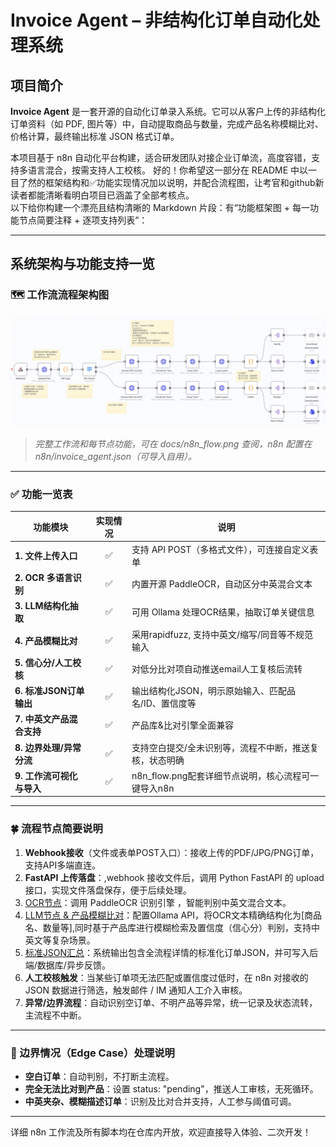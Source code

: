 # Invoice Agent – 非结构化订单自动化处理系统

## 项目简介

**Invoice Agent** 是一套开源的自动化订单录入系统。它可以从客户上传的非结构化订单资料（如 PDF, 图片等）中，自动提取商品与数量，完成产品名称模糊比对、价格计算，最终输出标准 JSON 格式订单。

本项目基于 n8n 自动化平台构建，适合研发团队对接企业订单流，高度容错，支持多语言混合，按需支持人工校核。
好的！你希望这一部分在 README 中以一目了然的框架结构和✅功能实现情况加以说明，并配合流程图，让考官和github新读者都能清晰看明白项目已涵盖了全部考核点。  
以下给你构建一个漂亮且结构清晰的 Markdown 片段：有“功能框架图 + 每一功能节点简要注释 + 逐项支持列表”：

---

## 系统架构与功能支持一览

### 🗺️ 工作流流程架构图

![n8n Invoice Agent 流程图](docs/n8n_flow.png)
> *完整工作流和每节点功能，可在 docs/n8n_flow.png 查阅，n8n 配置在 n8n/invoice_agent.json（可导入自用）。*

---

### ✅ 功能一览表

| 功能模块                     | 实现情况 | 说明                                        |
|------------------------------|:-------:|-------------------------------------------|
| **1. 文件上传入口**           |   ✅    | 支持 API POST（多格式文件），可连接自定义表单               |
| **2. OCR 多语言识别**         |   ✅    | 内置开源 PaddleOCR，自动区分中英混合文本                 |
| **3. LLM结构化抽取**          |   ✅    | 可用 Ollama 处理OCR结果，抽取订单关键信息                |
| **4. 产品模糊比对**           |   ✅    | 采用rapidfuzz, 支持中英文/缩写/同音等不规范输入 |
| **5. 信心分/人工校核**        |   ✅    | 对低分比对项自动推送email人工复核后流转              |
| **6. 标准JSON订单输出**      |   ✅    | 输出结构化JSON，明示原始输入、匹配品名/ID、置信度等             |
| **7. 中英文产品混合支持**     |   ✅    | 产品库&比对引擎全面兼容                              |
| **8. 边界处理/异常分流**      |   ✅    | 支持空白提交/全未识别等，流程不中断，推送复核，状态明确              |
| **9. 工作流可视化与导入**    |   ✅    | n8n_flow.png配套详细节点说明，核心流程可一键导入n8n         |

---

### 🍀 流程节点简要说明

1. **Webhook接收**（文件或表单POST入口）：接收上传的PDF/JPG/PNG订单，支持API多端直连。
2. **FastAPI 上传落盘**：,webhook 接收文件后，调用 Python FastAPI 的 upload 接口，实现文件落盘保存，便于后续处理。
3. [OCR节点](docs/EXTRACT.md)：调用 PaddleOCR 识别引擎 ，智能判别中英文混合文本。
4. [LLM节点 & 产品模糊比对](docs/TRANSFORM.md)：配置Ollama API，将OCR文本精确结构化为[商品名、数量等],同时基于产品库进行模糊检索及置信度（信心分）判别，支持中英文等复杂场景。
5. [标准JSON汇总](docs/LOAD.md)：系统输出包含全流程详情的标准化订单JSON，并可写入后端/数据库/异步反馈。
6. **人工校核触发**：当某些订单项无法匹配或置信度过低时，在 n8n 对接收的 JSON 数据进行筛选，触发邮件 / IM 通知人工介入审核。
7. **异常/边界流程**：自动识别空订单、不明产品等异常，统一记录及状态流转，主流程不中断。

---

### 🌟 边界情况（Edge Case）处理说明

- **空白订单**：自动判别，不打断主流程。
- **完全无法比对到产品**：设置 status: "pending"，推送人工审核，无死循环。
- **中英夹杂、模糊描述订单**：识别及比对合并支持，人工参与阈值可调。

---

详细 n8n 工作流及所有脚本均在仓库内开放，欢迎直接导入体验、二次开发！
